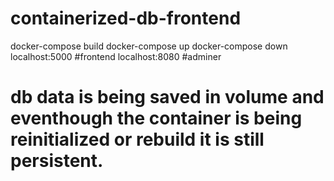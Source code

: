 # containerized-db-frontend
docker-compose build
docker-compose up
docker-compose down
localhost:5000 #frontend
localhost:8080 #adminer


# db data is being saved in volume and eventhough the container is being reinitialized or rebuild it is still persistent.
